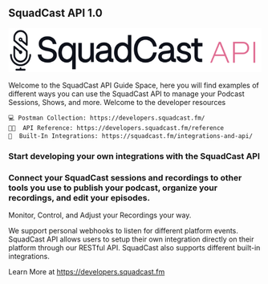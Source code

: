 ## SquadCast API 1.0

<p align="left"> <img src="./scapidark.svg" alt="SquadCast API" /> </p>


Welcome to the SquadCast API Guide Space, here you will find examples of different ways you can use the SquadCast API to manage your Podcast Sessions, Shows, and more.
Welcome to the developer resources

    💻 Postman Collection: https://developers.squadcast.fm/
    🧑‍💻  API Reference: https://developers.squadcast.fm/reference
    🧩  Built-In Integrations: https://squadcast.fm/integrations-and-api/
   
 
 ### Start developing your own integrations with the SquadCast API

### Connect your SquadCast sessions and recordings to other tools you use to publish your podcast, organize your recordings, and edit your episodes.
Monitor, Control, and Adjust your Recordings your way.

We support personal webhooks to listen for different platform events.
SquadCast API allows users to setup their own integration directly on their platform through our RESTful API.
SquadCast also supports different built-in integrations.


Learn More at https://developers.squadcast.fm
